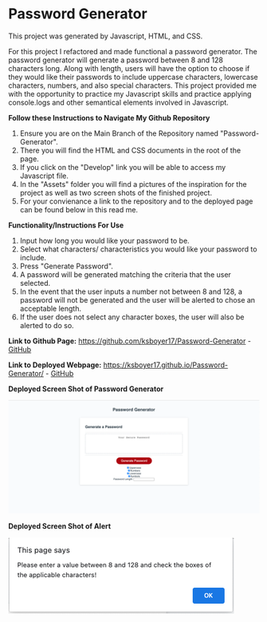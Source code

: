 # Password Generator

This project was generated by Javascript, HTML, and CSS. 

For this project I refactored and made functional a password generator. The password generator will generate a password between 8 and 128 characters long. Along with length, users will have the option to choose if they would like their passwords to include uppercase characters, lowercase characters, numbers, and also special characters. This project provided me with the opportunity to practice my Javascript skills and practice applying console.logs and other semantical elements involved in Javascript.

**Follow these Instructions to Navigate My Github Repository**
1. Ensure you are on the Main Branch of the Repository named "Password-Generator".
2. There you will find the HTML and CSS documents in the root of the page.
3. If you click on the "Develop" link you will be able to access my Javascript file.
4. In the "Assets" folder you will find a pictures of the inspiration for the project as well as two screen shots of the finished project.
5. For your convienance a link to the repository and to the deployed page can be found below in this read me. 

**Functionality/Instructions For Use**
1. Input how long you would like your password to be.
2. Select what characters/ characteristics you would like your password to include.
3. Press "Generate Password".
4. A password will be generated matching the criteria that the user selected.
5. In the event that the user inputs a number not between 8 and 128, a password will not be generated and the user will be alerted to chose an acceptable length.
6. If the user does not select any character boxes, the user will also be alerted to do so. 

**Link to Github Page:**
https://github.com/ksboyer17/Password-Generator -
[GitHub](https://github.com/ksboyer17/Password-Generator)

**Link to Deployed Webpage:**
https://ksboyer17.github.io/Password-Generator/ -
[GitHub](https://ksboyer17.github.io/Password-Generator/)

**Deployed Screen Shot of Password Generator**

![Screenshot of the Password Generator](https://github.com/ksboyer17/Password-Generator/blob/main/Assets/Screen%20Shot%202021-02-17%20at%207.09.38%20PM.png)

**Deployed Screen Shot of Alert**

![Screenshot of Prompt](https://github.com/ksboyer17/Password-Generator/blob/main/Assets/Screen%20Shot%202021-02-17%20at%207.14.33%20PM.png)